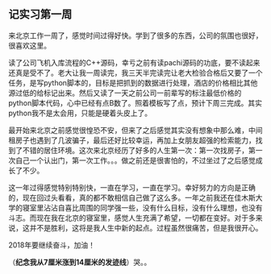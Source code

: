 ## 记实习第一周

来北京工作一周了，感觉时间过得好快。学到了很多的东西，公司的氛围也很好，很喜欢这里。

读了公司飞机入库流程的C++源码，幸亏之前有读pachi源码的功底，要不读起来还真是受不了。老大让我一周读完，我三天半完读完让老大检验合格后又要了一个任务，是写python脚本的，目标是把抓到的数据进行处理，酒店的价格相比其他源过低的给标记出来。然后又读了一天之前公司一前辈写的标注最低价格的python脚本代码，心中已经有点B数了。照着模板写了点，预计下周三完成。其实python我不是太会用，只能是硬着头皮上了。

最开始来北京之前感觉很惶恐不安，但来了之后感觉其实没有想象中那么难，中间租房子也遇到了几波骗子，最后还好比较幸运，再加上女朋友超强的检索能力，找到了不错的居住环境。这次来北京经历了好多的人生第一次：第一次找房子，第一次自己一个认出门，第一次工作。。。做之前还是很害怕的，不过坐过了之后感觉成长了不少。

这一年过得感觉特别特别快，一直在学习，一直在学习。幸好努力的方向是正确的，现在回过头看看，真的都不敢相信自己做了这么多。一年之前我还在佳木斯大学的寝室里沾沾自喜比周围的同学强一些，没有什么目标，没有什么理想，也没有斗志。而现在我在北京的寝室里，感觉人生充满了希望，一切都在变好。对于多来说，这并不是胜利，这将是我人生中新的起点。过程虽然很痛苦，但是我很开心。

2018年要继续奋斗，加油！

（**纪念我从7厘米涨到14厘米的发迹线**）哭。。